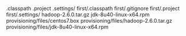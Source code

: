 .classpath
	.project
	.settings/
	first/.classpath
	first/.gitignore
	first/.project
	first/.settings/
	hadoop-2.6.0.tar.gz
	jdk-8u40-linux-x64.rpm
	provisioning/files/centos7.box
	provisioning/files/hadoop-2.6.0.tar.gz
	provisioning/files/jdk-8u40-linux-x64.rpm
